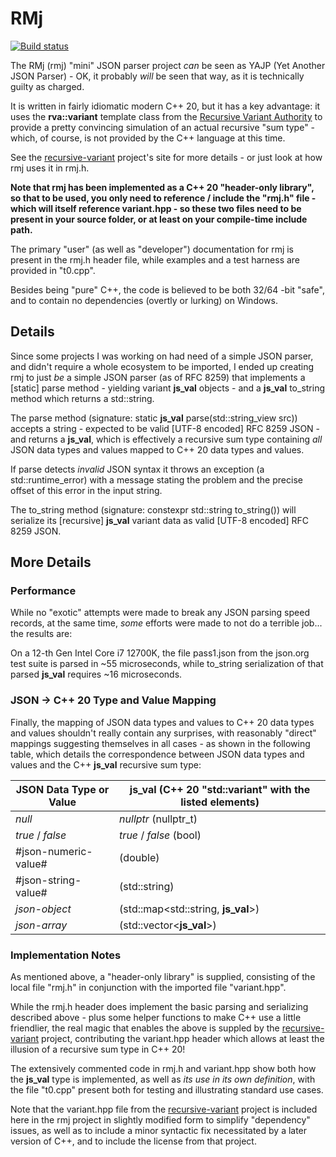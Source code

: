 # RMj

[![Build status](https://ci.appveyor.com/api/projects/status/github/robertroessler/rmj?svg=true)](https://ci.appveyor.com/project/robertroessler/rmj)

The RMj (rmj) "mini" JSON parser project *can* be seen as YAJP (Yet Another JSON Parser) - OK, it
probably *will* be seen that way, as it is technically guilty as charged.

It is written in fairly idiomatic modern C++ 20, but it has a key advantage:
it uses the **rva::variant** template class from the
[Recursive Variant Authority](https://github.com/codeinred/recursive-variant)
to provide a pretty convincing simulation of an actual recursive "sum type" -
which, of course, is not provided by the C++ language at this time.

See the [recursive-variant](https://github.com/codeinred/recursive-variant)
project's site for more details - or just look at how rmj uses it in rmj.h.

__Note that rmj has been implemented as a C++ 20 "header-only library", so that to
be used, you only need to reference / include the "rmj.h" file - which will itself
reference variant.hpp - so these two files need to be present in your source folder,
or at least on your compile-time include path.__

The primary "user" (as well as "developer") documentation for rmj is present in
the rmj.h header file, while examples and a test harness are provided in "t0.cpp".

Besides being "pure" C++, the code is believed to be both 32/64 -bit "safe", and
to contain no dependencies (overtly or lurking) on Windows.

## Details

Since some projects I was working on had need of a simple JSON parser, and didn't
require a whole ecosystem to be imported, I ended up creating rmj to just *be*
a simple JSON parser (as of RFC 8259) that implements a [static] parse method -
yielding variant **js_val** objects  - and a **js_val** to_string method which returns
a std::string.

The parse method (signature: static **js_val** parse(std::string_view src)) accepts a
string - expected to be valid [UTF-8 encoded] RFC 8259 JSON - and returns a **js_val**, which is
effectively a recursive sum type containing *all* JSON data types and values mapped
to C++ 20 data types and values.

If parse detects *invalid* JSON syntax it throws an exception (a std::runtime_error)
with a message stating the problem and the precise offset of this error in the input
string.

The to_string method (signature: constexpr std::string to_string()) will serialize
its [recursive] **js_val** variant data as valid [UTF-8 encoded] RFC 8259 JSON.

## More Details

### Performance

While no "exotic" attempts were made to break any JSON parsing speed records, at
the same time, *some* efforts were made to not do a terrible job... the results are:

On a 12-th Gen Intel Core i7 12700K, the file pass1.json from the json.org test suite
is parsed in ~55 microseconds, while to_string serialization of that parsed **js_val**
requires ~16 microseconds.

### JSON -> C++ 20 Type and Value Mapping

Finally, the mapping of JSON data types and values to C++ 20 data types and values
shouldn't really contain any surprises, with reasonably "direct" mappings suggesting
themselves in all cases - as shown in the following table, which details the
correspondence between JSON data types and values and the C++ **js_val** recursive
sum type:

| JSON Data Type or Value | **js_val** (C++ 20 "std\:\:variant" with the listed elements) |
| --- | --- |
| *null* | *nullptr* (nullptr_t) |
| *true* / *false* | *true* / *false* (bool) |
| \#json-numeric-value\# | (double) |
| \#json-string-value\# | (std::string) |
| *json-object* | (std\:\:map\<std::string, **js_val**\>) |
| *json-array* | (std\:\:vector\<**js_val**\>) |

### Implementation Notes

As mentioned above, a "header-only library" is supplied, consisting of the local
file "rmj.h" in conjunction with the imported file "variant.hpp".

While the rmj.h header does implement the basic parsing and serializing described
above - plus some helper functions to make C++ use a little friendlier, the real
magic that enables the above is suppled by the
[recursive-variant](https://github.com/codeinred/recursive-variant)
project, contributing the variant.hpp header which allows at least the illusion
of a recursive sum type in C++ 20!

The extensively commented code in rmj.h and variant.hpp show both how the **js_val**
type is implemented, as well as *its use in its own definition*, with the file
"t0.cpp" present both for testing and illustrating standard use cases.

Note that the variant.hpp file from the
[recursive-variant](https://github.com/codeinred/recursive-variant)
project is included here in the rmj project in slightly modified form to simplify
"dependency" issues, as well as to include a minor syntactic fix necessitated by a
later version of C++, and to include the license from that project.
